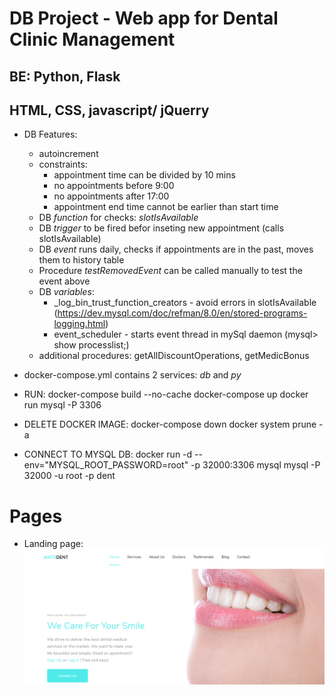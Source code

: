 # DB Project - Web app for Dental Clinic Management
## **BE: Python, Flask**
## **HTML, CSS, javascript/ jQuerry**

* DB Features:
  - autoincrement
  - constraints:
      - appointment time can be divided by 10 mins
      - no appointments before 9:00
      - no appointments after 17:00
      - appointment end time cannot be earlier than start time
  - DB *function* for checks: *slotIsAvailable*
  - DB *trigger* to be fired befor inseting new appointment (calls slotIsAvailable)
  - DB *event* runs daily, checks if appointments are in the past, moves them to history table
  - Procedure *testRemovedEvent* can be called manually to test the event above
  - DB *variables*:
    - _log_bin_trust_function_creators - avoid errors in slotIsAvailable (https://dev.mysql.com/doc/refman/8.0/en/stored-programs-logging.html)
    - event_scheduler - starts event thread in mySql daemon (mysql> show processlist;)
  - additional procedures: getAllDiscountOperations, getMedicBonus
 
* docker-compose.yml contains 2 services: *db* and *py*


* RUN:
docker-compose build --no-cache
docker-compose up
docker run mysql -P 3306

* DELETE DOCKER IMAGE:
docker-compose down
docker system prune -a

* CONNECT TO MYSQL DB:
docker run  -d --env="MYSQL_ROOT_PASSWORD=root" -p 32000:3306 mysql
mysql -P 32000 -u root -p dent

# Pages
* Landing page:
![screenshot](screenshots/index.PNG)
